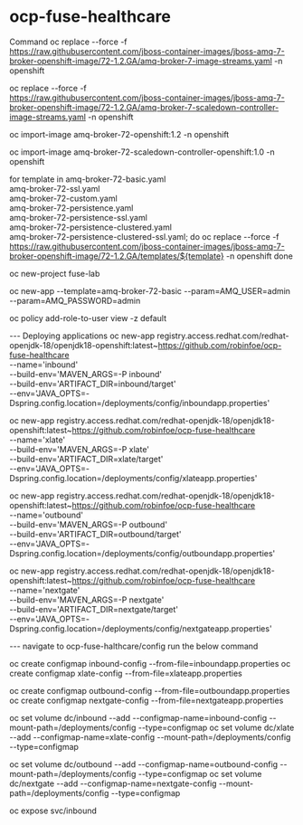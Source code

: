 # ocp-fuse-healthcare




Command 
oc replace --force  -f \
https://raw.githubusercontent.com/jboss-container-images/jboss-amq-7-broker-openshift-image/72-1.2.GA/amq-broker-7-image-streams.yaml -n openshift

oc replace --force -f \
https://raw.githubusercontent.com/jboss-container-images/jboss-amq-7-broker-openshift-image/72-1.2.GA/amq-broker-7-scaledown-controller-image-streams.yaml -n openshift

oc import-image amq-broker-72-openshift:1.2 -n openshift

oc import-image amq-broker-72-scaledown-controller-openshift:1.0 -n openshift

for template in amq-broker-72-basic.yaml \
amq-broker-72-ssl.yaml \
amq-broker-72-custom.yaml \
amq-broker-72-persistence.yaml \
amq-broker-72-persistence-ssl.yaml \
amq-broker-72-persistence-clustered.yaml \
amq-broker-72-persistence-clustered-ssl.yaml;
 do
 oc replace --force -f \
https://raw.githubusercontent.com/jboss-container-images/jboss-amq-7-broker-openshift-image/72-1.2.GA/templates/${template} -n openshift
done

oc new-project fuse-lab
 
oc new-app --template=amq-broker-72-basic --param=AMQ_USER=admin --param=AMQ_PASSWORD=admin

oc policy add-role-to-user view -z default



--- Deploying applications
oc new-app registry.access.redhat.com/redhat-openjdk-18/openjdk18-openshift:latest~https://github.com/robinfoe/ocp-fuse-healthcare \
	--name='inbound' \
	--build-env='MAVEN_ARGS=-P inbound' \
	--build-env='ARTIFACT_DIR=inbound/target' \
	--env='JAVA_OPTS=-Dspring.config.location=/deployments/config/inboundapp.properties'


oc new-app registry.access.redhat.com/redhat-openjdk-18/openjdk18-openshift:latest~https://github.com/robinfoe/ocp-fuse-healthcare \
	--name='xlate' \
	--build-env='MAVEN_ARGS=-P xlate' \
	--build-env='ARTIFACT_DIR=xlate/target' \
	--env='JAVA_OPTS=-Dspring.config.location=/deployments/config/xlateapp.properties'


oc new-app registry.access.redhat.com/redhat-openjdk-18/openjdk18-openshift:latest~https://github.com/robinfoe/ocp-fuse-healthcare \
	--name='outbound' \
	--build-env='MAVEN_ARGS=-P outbound' \
	--build-env='ARTIFACT_DIR=outbound/target' \
	--env='JAVA_OPTS=-Dspring.config.location=/deployments/config/outboundapp.properties'



oc new-app registry.access.redhat.com/redhat-openjdk-18/openjdk18-openshift:latest~https://github.com/robinfoe/ocp-fuse-healthcare \
	--name='nextgate' \
	--build-env='MAVEN_ARGS=-P nextgate' \
	--build-env='ARTIFACT_DIR=nextgate/target' \
	--env='JAVA_OPTS=-Dspring.config.location=/deployments/config/nextgateapp.properties'




--- navigate to ocp-fuse-halthcare/config
run the below command 

oc create configmap inbound-config --from-file=inboundapp.properties
oc create configmap xlate-config --from-file=xlateapp.properties

oc create configmap outbound-config --from-file=outboundapp.properties
oc create configmap nextgate-config --from-file=nextgateapp.properties


oc set volume dc/inbound --add --configmap-name=inbound-config --mount-path=/deployments/config --type=configmap
oc set volume dc/xlate --add --configmap-name=xlate-config --mount-path=/deployments/config --type=configmap

oc set volume dc/outbound --add --configmap-name=outbound-config --mount-path=/deployments/config --type=configmap
oc set volume dc/nextgate --add --configmap-name=nextgate-config --mount-path=/deployments/config --type=configmap



oc expose svc/inbound











 